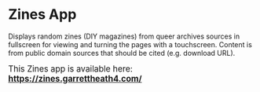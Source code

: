 # Zines App

Displays random zines (DIY magazines) from queer archives sources in fullscreen for viewing and turning the pages with a
touchscreen. Content is from public domain sources that should be cited (e.g. download URL).

<big>This Zines app is available here: <b> https://zines.garrettheath4.com/ </b></big>
